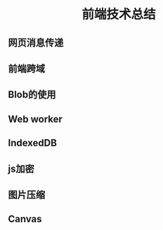 <h1 align="center">前端技术总结</h1>

## 网页消息传递

## 前端跨域

## Blob的使用

## Web worker
 
## IndexedDB 

## js加密

## 图片压缩

## Canvas
